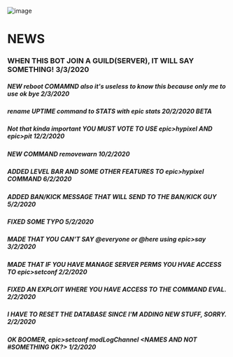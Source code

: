 ![image](https://cdn.discordapp.com/attachments/671678458941800451/676450982002950184/1177_Pensive_Weird.gif)
# NEWS
### WHEN THIS BOT JOIN A GUILD(SERVER), IT WILL SAY SOMETHING! 3/3/2020
##### NEW reboot COMAMND also it's useless to know this because only me to use ok bye 2/3/2020
##### rename UPTIME command to STATS with epic stats 20/2/2020 BETA
##### **Not that kinda important** YOU MUST VOTE TO USE epic>hypixel AND epic>pit 12/2/2020
##### NEW COMMAND removewarn 10/2/2020
##### ADDED LEVEL BAR AND SOME OTHER FEATURES TO epic>hypixel COMMAND 6/2/2020
##### ADDED BAN/KICK MESSAGE THAT WILL SEND TO THE BAN/KICK GUY 5/2/2020
##### FIXED SOME TYPO 5/2/2020
##### MADE THAT YOU CAN'T SAY @everyone or @here using epic>say 3/2/2020
##### MADE THAT IF YOU HAVE MANAGE SERVER PERMS YOU HVAE ACCESS TO epic>setconf 2/2/2020 
##### FIXED AN EXPLOIT WHERE YOU HAVE ACCESS TO THE COMMAND EVAL. 2/2/2020
##### I HAVE TO RESET THE DATABASE SINCE I'M ADDING NEW STUFF, SORRY. 2/2/2020
##### OK BOOMER, epic>setconf modLogChannel <NAMES AND NOT #SOMETHING OK?> 1/2/2020
